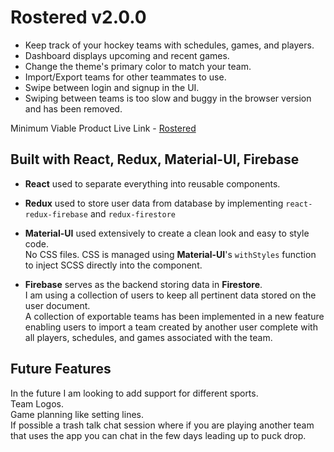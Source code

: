 # Rostered v2.0.0

- Keep track of your hockey teams with schedules, games, and players.<br>
- Dashboard displays upcoming and recent games.<br>
- Change the theme's primary color to match your team.<br>
- Import/Export teams for other teammates to use.<br>
- Swipe between login and signup in the UI.<br>
- Swiping between teams is too slow and buggy in the browser version and has been removed.<br>

Minimum Viable Product Live Link - [Rostered](https://rostered.mikebrucker.com/)<br>

## Built with React, Redux, Material-UI, Firebase

- **React** used to separate everything into reusable components.

- **Redux** used to store user data from database by implementing `react-redux-firebase` and `redux-firestore`

- **Material-UI** used extensively to create a clean look and easy to style code.<br>
  No CSS files. CSS is managed using **Material-UI**'s `withStyles` function to inject SCSS directly into the component.

- **Firebase** serves as the backend storing data in **Firestore**.<br>
  I am using a collection of users to keep all pertinent data stored on the user document.<br>
  A collection of exportable teams has been implemented in a new feature enabling users to import a team created by another user complete with all players, schedules, and games associated with the team.

## Future Features

In the future I am looking to add support for different sports.<br>
Team Logos.<br>
Game planning like setting lines.<br>
If possible a trash talk chat session where if you are playing another team that uses the app you can chat in the few days leading up to puck drop.<br>
